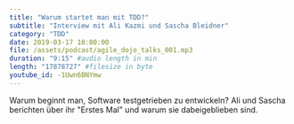 ```yaml
---
title: "Warum startet man mit TDD?"
subtitle: "Interview mit Ali Kazmi und Sascha Bleidner"
category: "TDD"
date: 2019-03-17 10:00:00
file: /assets/podcast/agile_dojo_talks_001.mp3
duration: "9:15" #audio length in min
length: "17878727" #filesize in byte
youtube_id: -1Uwn6BNYmw
---
```


Warum beginnt man, Software testgetrieben zu entwickeln? Ali und Sascha berichten über ihr "Erstes Mal" und warum sie dabeigeblieben sind.
